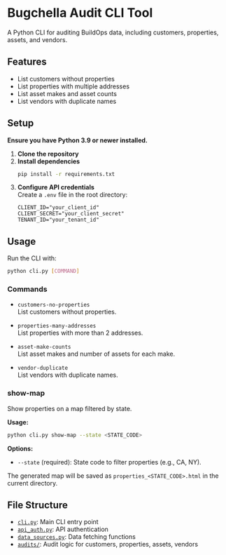 # Bugchella Audit CLI Tool

A Python CLI for auditing BuildOps data, including customers, properties, assets, and vendors.

## Features

- List customers without properties
- List properties with multiple addresses
- List asset makes and asset counts
- List vendors with duplicate names

## Setup

**Ensure you have Python 3.9 or newer installed.**

1. **Clone the repository**  
2. **Install dependencies**  
   ```sh
   pip install -r requirements.txt
   ```
3. **Configure API credentials**  
   Create a `.env` file in the root directory:
   ```
   CLIENT_ID="your_client_id"
   CLIENT_SECRET="your_client_secret"
   TENANT_ID="your_tenant_id"
   ```

## Usage

Run the CLI with:

```sh
python cli.py [COMMAND]
```

### Commands

- `customers-no-properties`  
  List customers without properties.

- `properties-many-addresses`  
  List properties with more than 2 addresses.

- `asset-make-counts`  
  List asset makes and number of assets for each make.

- `vendor-duplicate`  
  List vendors with duplicate names.

### show-map

Show properties on a map filtered by state.

**Usage:**
```bash
python cli.py show-map --state <STATE_CODE>
```

**Options:**
- `--state` (required): State code to filter properties (e.g., CA, NY).

The generated map will be saved as `properties_<STATE_CODE>.html` in the current directory.

## File Structure

- [`cli.py`](cli.py): Main CLI entry point
- [`api_auth.py`](api_auth.py): API authentication
- [`data_sources.py`](data_sources.py): Data fetching functions
- [`audits/`](audits/): Audit logic for customers, properties, assets, vendors
